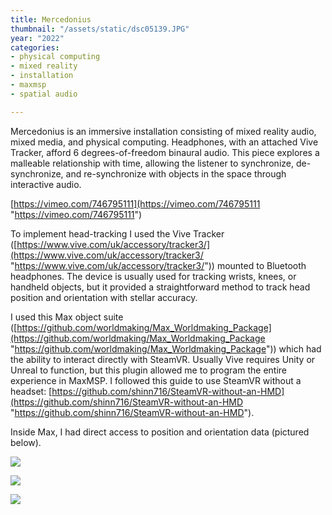 ```yaml
---
title: Mercedonius
thumbnail: "/assets/static/dsc05139.JPG"
year: "2022"
categories:
- physical computing
- mixed reality
- installation
- maxmsp
- spatial audio

---
```

Mercedonius is an immersive installation consisting of mixed reality audio, mixed media, and physical computing. Headphones, with an attached Vive Tracker, afford 6 degrees-of-freedom binaural audio. This piece explores a malleable relationship with time, allowing the listener to synchronize, de-synchronize, and re-synchronize with objects in the space through interactive audio.

[https://vimeo.com/746795111](https://vimeo.com/746795111 "https://vimeo.com/746795111")

To implement head-tracking I used the Vive Tracker ([https://www.vive.com/uk/accessory/tracker3/](https://www.vive.com/uk/accessory/tracker3/ "https://www.vive.com/uk/accessory/tracker3/")) mounted to Bluetooth headphones. The device is usually used for tracking wrists, knees, or handheld objects, but it provided a straightforward method to track head position and orientation with stellar accuracy.

I used this Max object suite ([https://github.com/worldmaking/Max_Worldmaking_Package](https://github.com/worldmaking/Max_Worldmaking_Package "https://github.com/worldmaking/Max_Worldmaking_Package")) which had the ability to interact directly with SteamVR. Usually Vive requires Unity or Unreal to function, but this plugin allowed me to program the entire experience in MaxMSP. I followed this guide to use SteamVR without a headset: [https://github.com/shinn716/SteamVR-without-an-HMD](https://github.com/shinn716/SteamVR-without-an-HMD "https://github.com/shinn716/SteamVR-without-an-HMD").

Inside Max, I had direct access to position and orientation data (pictured below).

![](/assets/static/cover.jpg)

![](/assets/static/floorplan.jpg)

![](/assets/static/dsc05123.JPG)